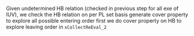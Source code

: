 Given undetermined HB relation (checked in previous step for all exe of IUV), we
check the HB relation on per PL set basis
generate cover property to explore all possible entering order first
we do cover property on HB to explore leaving order in `xCollectReEval_2`
